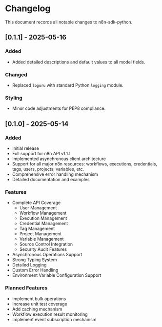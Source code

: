 # Changelog

This document records all notable changes to n8n-sdk-python.

## [0.1.1] - 2025-05-16

### Added
- Added detailed descriptions and default values to all model fields.

### Changed
- Replaced `loguru` with standard Python `logging` module.

### Styling
- Minor code adjustments for PEP8 compliance.

## [0.1.0] - 2025-05-14

### Added
- Initial release
- Full support for n8n API v1.1.1
- Implemented asynchronous client architecture
- Support for all major n8n resources: workflows, executions, credentials, tags, users, projects, variables, etc.
- Comprehensive error handling mechanism
- Detailed documentation and examples

### Features
- Complete API Coverage
  - User Management
  - Workflow Management
  - Execution Management
  - Credential Management
  - Tag Management
  - Project Management
  - Variable Management
  - Source Control Integration
  - Security Audit Features
- Asynchronous Operations Support
- Strong Typing System
- Detailed Logging
- Custom Error Handling
- Environment Variable Configuration Support

### Planned Features
- Implement bulk operations
- Increase unit test coverage
- Add caching mechanism
- Workflow execution result monitoring
- Implement event subscription mechanism 